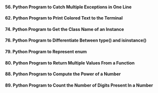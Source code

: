 #### 56. Python Program to Catch Multiple Exceptions in One Line

#### 62. Python Program to Print Colored Text to the Terminal
#### 74. Python Program to Get the Class Name of an Instance
#### 76. Python Program to Differentiate Between type() and isinstance()
#### 79. Python Program to Represent enum
#### 80. Python Program to Return Multiple Values From a Function
#### 88. Python Program to Compute the Power of a Number
#### 89.  Python Program to Count the Number of Digits Present In a Number
